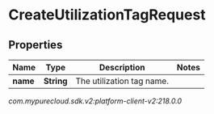 # CreateUtilizationTagRequest


## Properties

| Name | Type | Description | Notes |
| ------------ | ------------- | ------------- | ------------- |
| **name** | **String** | The utilization tag name. |  |




_com.mypurecloud.sdk.v2:platform-client-v2:218.0.0_
